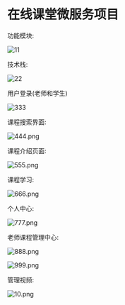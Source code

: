 # 在线课堂微服务项目

功能模块:

![11](https://gitee.com/zxzxin/xcEduService/raw/master/assets/1566407444517.png)



技术栈:

![22](https://gitee.com/zxzxin/xcEduService/raw/master/assets/1566399145982.png)

用户登录(老师和学生)

![333](https://gitee.com/zxzxin/xcEduService/raw/master/assets/1566399204620.png)

课程搜索界面:

![444.png](https://gitee.com/zxzxin/xcEduService/raw/master/assets/1566407230525.png)

课程介绍页面:

![555.png](https://gitee.com/zxzxin/xcEduService/raw/master/assets/1566407498304.png)

课程学习:

![666.png](https://gitee.com/zxzxin/xcEduService/raw/master/assets/1560789038533.png)

个人中心:

![777.png](https://gitee.com/zxzxin/xcEduService/raw/master/assets/1566408677242.png)

老师课程管理中心:

![888.png](https://gitee.com/zxzxin/xcEduService/raw/master/assets/1566408519621.png)

![999.png](https://gitee.com/zxzxin/xcEduService/raw/master/assets/1566408579487.png)

管理视频:

![10.png](https://gitee.com/zxzxin/xcEduService/raw/master/assets/1566408605828.png)